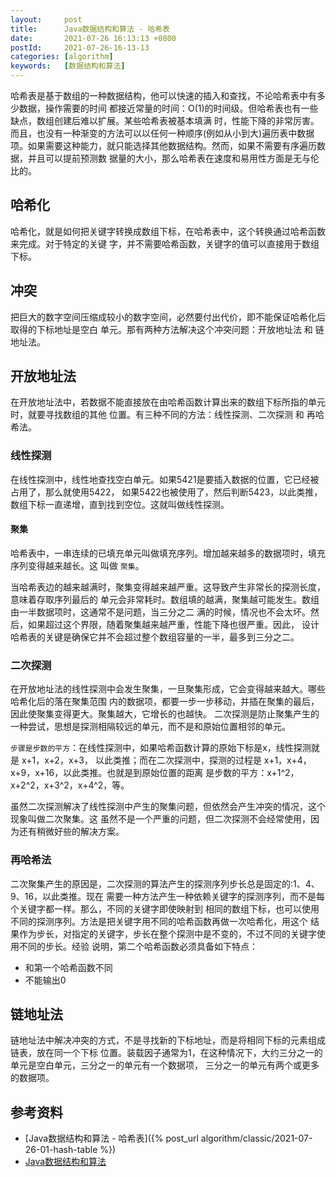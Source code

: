 ```yaml
---
layout:     post
title:      Java数据结构和算法 - 哈希表
date:       2021-07-26 16:13:13 +0800
postId:     2021-07-26-16-13-13
categories: [algorithm]
keywords:   [数据结构和算法]
---
```

哈希表是基于数组的一种数据结构，他可以快速的插入和查找，不论哈希表中有多少数据，操作需要的时间
都接近常量的时间：O(1)的时间级。但哈希表也有一些缺点，数组创建后难以扩展。某些哈希表被基本填满
时，性能下降的非常厉害。而且，也没有一种渐变的方法可以以任何一种顺序(例如从小到大)遍历表中数据
项。如果需要这种能力，就只能选择其他数据结构。然而，如果不需要有序遍历数据，并且可以提前预测数
据量的大小，那么哈希表在速度和易用性方面是无与伦比的。

## 哈希化
哈希化，就是如何把关键字转换成数组下标，在哈希表中，这个转换通过哈希函数来完成。对于特定的关键
字，并不需要哈希函数，关键字的值可以直接用于数组下标。

## 冲突
把巨大的数字空间压缩成较小的数字空间，必然要付出代价，即不能保证哈希化后取得的下标地址是空白
单元。那有两种方法解决这个冲突问题：开放地址法 和 链地址法。

## 开放地址法
在开放地址法中，若数据不能直接放在由哈希函数计算出来的数组下标所指的单元时，就要寻找数组的其他
位置。有三种不同的方法：线性探测、二次探测 和 再哈希法。

### 线性探测
在线性探测中，线性地查找空白单元。如果5421是要插入数据的位置，它已经被占用了，那么就使用5422，
如果5422也被使用了，然后判断5423，以此类推，数组下标一直递增，直到找到空位。这就叫做线性探测。

#### 聚集
哈希表中，一串连续的已填充单元叫做填充序列。增加越来越多的数据项时，填充序列变得越来越长。这
叫做 `聚集`。

当哈希表边的越来越满时，聚集变得越来越严重。这导致产生非常长的探测长度，意味着存取序列最后的
单元会非常耗时。数组填的越满，聚集越可能发生。数组由一半数据项时，这通常不是问题，当三分之二
满的时候，情况也不会太坏。然后，如果超过这个界限，随着聚集越来越严重，性能下降也很严重。因此，
设计哈希表的关键是确保它并不会超过整个数组容量的一半，最多到三分之二。

### 二次探测
在开放地址法的线性探测中会发生聚集，一旦聚集形成，它会变得越来越大。哪些哈希化后的落在聚集范围
内的数据项，都要一步一步移动，并插在聚集的最后，因此使聚集变得更大。聚集越大，它增长的也越快。
二次探测是防止聚集产生的一种尝试，思想是探测相隔较远的单元，而不是和原始位置相邻的单元。

`步骤是步数的平方`：在线性探测中，如果哈希函数计算的原始下标是x，线性探测就是 x+1，x+2，x+3，
以此类推；而在二次探测中，探测的过程是 x+1，x+4，x+9，x+16，以此类推。也就是到原始位置的距离
是步数的平方：x+1^2，x+2^2，x+3^2，x+4^2，等。

虽然二次探测解决了线性探测中产生的聚集问题，但依然会产生冲突的情况，这个现象叫做二次聚集。这
虽然不是一个严重的问题，但二次探测不会经常使用，因为还有稍微好些的解决方案。

### 再哈希法
二次聚集产生的原因是，二次探测的算法产生的探测序列步长总是固定的:1、4、9、16，以此类推。现在
需要一种方法产生一种依赖关键字的探测序列，而不是每个关键字都一样。那么，不同的关键字即使映射到
相同的数组下标，也可以使用不同的探测序列。方法是把关键字用不同的哈希函数再做一次哈希化，用这个
结果作为步长，对指定的关键字，步长在整个探测中是不变的，不过不同的关键字使用不同的步长。经验
说明，第二个哈希函数必须具备如下特点：
* 和第一个哈希函数不同
* 不能输出0

## 链地址法
链地址法中解决冲突的方式，不是寻找新的下标地址，而是将相同下标的元素组成链表，放在同一个下标
位置。装载因子通常为1，在这种情况下，大约三分之一的单元是空白单元，三分之一的单元有一个数据项，
三分之一的单元有两个或更多的数据项。

## 参考资料

* [Java数据结构和算法 - 哈希表]({% post_url algorithm/classic/2021-07-26-01-hash-table %})
* [Java数据结构和算法](https://book.douban.com/subject/1144007/)